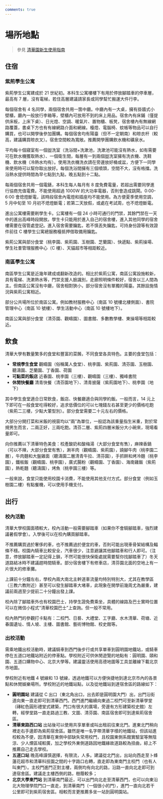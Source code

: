 ```yaml
---
comments: true
---
```


# 場所地點

> 參見 [清華園新生使用指南](https://zhuanlan.zhihu.com/p/538195389)

## 住宿

### 紫荊學生公寓

紫荊學生公寓建成於 21 世紀初。本科生公寓樓樓下有用於停放腳踏車的停車層，最高有 7 層，沒有電梯，若住高層建議請家長或同學幫忙搬運大件行李。

每個宿舍有 4 名同學，兩個宿舍共用一箇中廳。中廳內有一大桌，擁有掛牆式小壁櫃，廳內一般放行李箱等，壁櫃內可放用不到的床上用品。宿舍內有床鋪（僅提供床板，上床下桌）、日光燈、空調、暖氣片、置物櫃、板凳，宿舍樓內有無線網路覆蓋，書桌下方也有有線網路介面和網線。檯燈、電腦椅、蚊帳等物品可以自行購買，也可以開學後參加團購。每個宿舍均有陽臺（但不一定朝南）和晾衣杆（較高，建議購買晾衣叉）。宿舍空間較為寬敞。推薦開學團購飲水機和礦泉水。

平均每十個寢室有一個盥洗室（洗浴間+洗漱池，洗漱池可能沒有熱水，如有需要可在飲水機獲取熱水）、一個衛生間，每層有一到兩個盥洗室擁有洗衣機、洗鞋機、飲水機（冷熱水均有）。使用洗衣機洗衣請在旁邊放好桶或盆，方便下一同學來使用時可以幫你取出放好。每個洗浴間擁有三個噴頭，空間不大，沒有格擋。洗浴熱水提供時間為早七點到九點，晚五點到十二點。

每兩個宿舍共用一個電錶，本科生每人每月有 8 度免費電量，若超出需要同學進行協商充值電費。不能使用超過 1000W 的大功率電器，否則會造成跳閘。0:00-6:00 會熄燈斷電，該時段宿舍內電燈和插座均不能使用。為方便夏季使用空調，5 月中旬至 10 月初不熄燈斷電；若第二天放假，或處在考試周，也不熄燈斷電。

進出公寓樓需要刷學生卡。公寓樓有一個 24 小時可通行的門禁，其餘門禁在一天中的進出高峰時段開放。學生卡只能用於進入自己的宿舍樓，進入其他同學的宿舍樓需要在宿管處登記。進入宿舍需要鑰匙，若不慎丟失鑰匙，可持身份證等有效證件前往 C 樓學生公寓總服務檯抵押借取備用鑰匙。

紫荊公寓與部分食堂（桃李園、紫荊園、玉樹園、芝蘭園）、快遞點、紫荊操場、學生社羣管理服務中心（C 樓）、天貓超市等相距較近。

### 南區學生公寓

南區學生公寓是近幾年建成或翻新改造的。相比於紫荊公寓，南區公寓設施較新，具有電梯、洗漱熱水等，門禁支援人臉識別，走廊照明條件較好，宿舍以三人間為主。但南區公寓沒有中廳，宿舍相對狹小，部分宿舍沒有單獨的陽臺。其餘設施情況與紫荊公寓相近。

部分公共場所位於南區公寓。例如教材服務中心（南區 10 號樓北樓側面）、書院管理中心（南區 10 號樓）、學生活動中心（南區 10 號樓地下）。

南區公寓與部分食堂（清芬園、觀疇園）、圖書館、多數教學樓、東操場等相距較近。

## 飲食

清華大學有數量繁多的食堂和豐富的菜餚，不同食堂各具特色。主要的食堂包括：

- **常規學生食堂** 觀疇園（俗稱萬人食堂）、桃李園、紫荊園、清芬園、玉樹園、聽濤園、芝蘭園、丁香園、荷園
- **可點菜的飯店** 近春園、桃李園（三樓）、觀疇園（三樓）、獨峰書院
- **休閒快餐廳** 清青快餐（清芬園地下）、清青披薩（紫荊園地下）、桃李園（地下）

其中學生食堂適合日常飲食，飯店、快餐廳適合與同學約飯。一般而言，14 元上下即可在一般食堂吃得較好，追求低價位的可以七塊錢左右甚至更少的價格吃飽（紫荊二三樓，少點大葷型別）。部分食堂需要二十元左右的價格。

大部分分開打菜和米飯的視窗均以“兩”為單位，一般認為該重量指生米重，對於常規男生而言，二兩正好，三兩吃飽。清芬二層、紫荊四層米飯分大小碗來，現場看量即可。

向你推薦以下清華特色美食：校產酸奶和酸梅湯（大部分食堂有售），麻辣香鍋（可以不辣，大部分食堂有售），涮羊肉（觀疇園、紫荊園），蹺腳牛肉（桃李園二層），牛肉麵和大盤雞面（聽濤園二層清青牛拉、清芬園），手抓餅和烤冷麵（桃李園），鐵板飯（觀疇園、桃李園），廣式腸粉（觀疇園、丁香園）、海南雞飯（紫荊園），熱乾麵（聽濤園），烤魚（桃李園三樓）等。

一般來說，食堂只能使用校園卡消費，不能使用其他支付方式。部分食堂（例如玉樹園二樓）有點餐機，可以使用手機支付。

## 出行

### 校內活動

清華大學校園面積較大，校內活動一般需要腳踏車（如果你不會騎腳踏車，強烈建議暑假學會）。入學後可以在校內購買腳踏車。

不推薦購買過於奢侈的車，也不推薦過於便宜的車，否則可能出現車骨架結構及輻條不穩。校園內騎車比較安全，汽車很少，注意避讓其他腳踏車和行人即可。（注意，停放腳踏車一定記得上鎖，不然可能很快保衛處就需要幫你找腳踏車了）冬天道路結冰時不建議趕時間騎車。部分宿舍樓下有修車店，清芬園北面的空地上有一片很大的修車攤。

上課前十分鐘左右，學校內兩大南北主幹道車流量均特別特別大，尤其在教學區（三教六教附近）甚至可以發生腳踏車大堵車，此現象在開學前幾周尤為嚴重，建議前兩週至少提前二十分鐘出發上課。

校內除了腳踏車外也有校園巴士，持學生證免費乘坐，具體的線路及巴士實時位置可以在微信小程式“清華校園巴士”上查詢。但一般不常用。

校內熱門的參觀打卡點有：二校門、日晷、大禮堂、工字廳、水木清華、荷塘、近春園遺址、情人坡、主樓、圖書館、藝術博物館、校史館等。

### 出校活動

需乘地鐵出校活動時，建議騎車到西門後步行或共享單車到圓明園地鐵站，或騎車停在五道口地鐵站附近的停車點。學校附近可供休閒遊覽的地點有：圓明園、頤和園、五道口購物中心、北京大學等。建議靈活使用高德地圖等工具並離線下載北京市地圖。

學校附近有地鐵 4 號線和 13 號線，透過地鐵可以方便快捷地到達北京市內的各景點和休閒娛樂場所。學校附近的地鐵站點，以及從地鐵站到達宿舍區的路線如下：

- **圓明園站**  建議從 C 出口（東北角出口，出去即是圓明園大門）出，出門沿街道向東一直走即可到清華西門。西門進門繼續向東過二校門可至新清華學堂（磚紅色圓形禮堂式建築，門口有很大的廣場，旁邊有方形建築校史館）左轉，經學堂路一直走路過三教、文圖、清芬園、南區宿舍即可到達紫荊宿舍區。
- **清華東路西口站**  出站後可以使用共享單車或叫出租前往東北門。進東北門稍向裡走右手邊即為紫荊宿舍區。雖然是唯一名字帶清華字樣的地鐵站，但該站進校較為不便，因清華在東側中部缺失常用校門，且校園東側系館實驗室等無陰涼、少人煙區域較廣，加之學校外東側道路因地鐵緣故道路較為扭曲，綜上不推薦自己走去學校。
- **五道口站** 晚高峰謹慎選擇，有限流，人多。建議從北門出，出站向西走至卜蜂蓮花超市和清華科技園之間的十字路口右轉，直走即為東南門主校門（也有人叫東門）。主校門進門正對主樓，兩側均有向北的路，沿路一直向北走即可到達宿舍區。建議走主樓西側的路，樹蔭較多；
- **北京大學東門站** 到清華南門最近，可以出門向北走至清華西門，也可以向東沿北大物理學院門口一直走，到清華南門（一個很小的門），進門一直向北若干公里即可到紫荊宿舍區。相較而言更推薦多坐一站到圓明園站。

